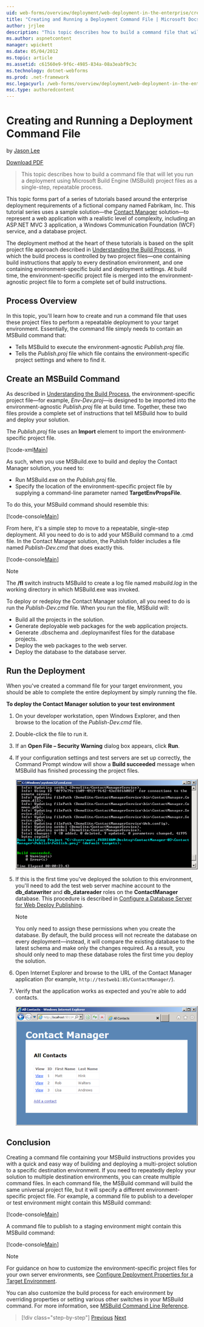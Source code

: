 ```yaml
---
uid: web-forms/overview/deployment/web-deployment-in-the-enterprise/creating-and-running-a-deployment-command-file
title: "Creating and Running a Deployment Command File | Microsoft Docs"
author: jrjlee
description: "This topic describes how to build a command file that will let you run a deployment using Microsoft Build Engine (MSBuild) project files as a single-step, re..."
ms.author: aspnetcontent
manager: wpickett
ms.date: 05/04/2012
ms.topic: article
ms.assetid: c61560e9-9f6c-4985-834a-08a3eabf9c3c
ms.technology: dotnet-webforms
ms.prod: .net-framework
msc.legacyurl: /web-forms/overview/deployment/web-deployment-in-the-enterprise/creating-and-running-a-deployment-command-file
msc.type: authoredcontent
---
```

Creating and Running a Deployment Command File
====================
by [Jason Lee](https://github.com/jrjlee)

[Download PDF](https://msdnshared.blob.core.windows.net/media/MSDNBlogsFS/prod.evol.blogs.msdn.com/CommunityServer.Blogs.Components.WeblogFiles/00/00/00/63/56/8130.DeployingWebAppsInEnterpriseScenarios.pdf)

> This topic describes how to build a command file that will let you run a deployment using Microsoft Build Engine (MSBuild) project files as a single-step, repeatable process.


This topic forms part of a series of tutorials based around the enterprise deployment requirements of a fictional company named Fabrikam, Inc. This tutorial series uses a sample solution&#x2014;the [Contact Manager](the-contact-manager-solution.md) solution&#x2014;to represent a web application with a realistic level of complexity, including an ASP.NET MVC 3 application, a Windows Communication Foundation (WCF) service, and a database project.

The deployment method at the heart of these tutorials is based on the split project file approach described in [Understanding the Build Process](understanding-the-build-process.md), in which the build process is controlled by two project files&#x2014;one containing build instructions that apply to every destination environment, and one containing environment-specific build and deployment settings. At build time, the environment-specific project file is merged into the environment-agnostic project file to form a complete set of build instructions.

## Process Overview

In this topic, you'll learn how to create and run a command file that uses these project files to perform a repeatable deployment to your target environment. Essentially, the command file simply needs to contain an MSBuild command that:

- Tells MSBuild to execute the environment-agnostic *Publish.proj* file.
- Tells the *Publish.proj* file which file contains the environment-specific project settings and where to find it.

## Create an MSBuild Command

As described in [Understanding the Build Process](understanding-the-build-process.md), the environment-specific project file&#x2014;for example, *Env-Dev.proj*&#x2014;is designed to be imported into the environment-agnostic *Publish.proj* file at build time. Together, these two files provide a complete set of instructions that tell MSBuild how to build and deploy your solution.

The *Publish.proj* file uses an **Import** element to import the environment-specific project file.


[!code-xml[Main](creating-and-running-a-deployment-command-file/samples/sample1.xml)]


As such, when you use MSBuild.exe to build and deploy the Contact Manager solution, you need to:

- Run MSBuild.exe on the *Publish.proj* file.
- Specify the location of the environment-specific project file by supplying a command-line parameter named **TargetEnvPropsFile**.

To do this, your MSBuild command should resemble this:


[!code-console[Main](creating-and-running-a-deployment-command-file/samples/sample2.cmd)]


From here, it's a simple step to move to a repeatable, single-step deployment. All you need to do is to add your MSBuild command to a .cmd file. In the Contact Manager solution, the Publish folder includes a file named *Publish-Dev.cmd* that does exactly this.


[!code-console[Main](creating-and-running-a-deployment-command-file/samples/sample3.cmd)]


> [!NOTE]
> The **/fl** switch instructs MSBuild to create a log file named *msbuild.log* in the working directory in which MSBuild.exe was invoked.


To deploy or redeploy the Contact Manager solution, all you need to do is run the *Publish-Dev.cmd* file. When you run the file, MSBuild will:

- Build all the projects in the solution.
- Generate deployable web packages for the web application projects.
- Generate .dbschema and .deploymanifest files for the database projects.
- Deploy the web packages to the web server.
- Deploy the database to the database server.

## Run the Deployment

When you've created a command file for your target environment, you should be able to complete the entire deployment by simply running the file.

**To deploy the Contact Manager solution to your test environment**

1. On your developer workstation, open Windows Explorer, and then browse to the location of the *Publish-Dev.cmd* file.
2. Double-click the file to run it.
3. If an **Open File – Security Warning** dialog box appears, click **Run**.
4. If your configuration settings and test servers are set up correctly, the Command Prompt window will show a **Build succeeded** message when MSBuild has finished processing the project files.

    ![](creating-and-running-a-deployment-command-file/_static/image1.png)
5. If this is the first time you've deployed the solution to this environment, you'll need to add the test web server machine account to the **db\_datawriter** and **db\_datareader** roles on the **ContactManager** database. This procedure is described in [Configure a Database Server for Web Deploy Publishing](../configuring-server-environments-for-web-deployment/configuring-a-database-server-for-web-deploy-publishing.md).

    > [!NOTE]
    > You only need to assign these permissions when you create the database. By default, the build process will not recreate the database on every deployment&#x2014;instead, it will compare the existing database to the latest schema and make only the changes required. As a result, you should only need to map these database roles the first time you deploy the solution.
6. Open Internet Explorer and browse to the URL of the Contact Manager application (for example, `http://testweb1:85/ContactManager/`).
7. Verify that the application works as expected and you're able to add contacts.

    ![](creating-and-running-a-deployment-command-file/_static/image2.png)

## Conclusion

Creating a command file containing your MSBuild instructions provides you with a quick and easy way of building and deploying a multi-project solution to a specific destination environment. If you need to repeatedly deploy your solution to multiple destination environments, you can create multiple command files. In each command file, the MSBuild command will build the same universal project file, but it will specify a different environment-specific project file. For example, a command file to publish to a developer or test environment might contain this MSBuild command:


[!code-console[Main](creating-and-running-a-deployment-command-file/samples/sample4.cmd)]


A command file to publish to a staging environment might contain this MSBuild command:


[!code-console[Main](creating-and-running-a-deployment-command-file/samples/sample5.cmd)]


> [!NOTE]
> For guidance on how to customize the environment-specific project files for your own server environments, see [Configure Deployment Properties for a Target Environment](../configuring-server-environments-for-web-deployment/configuring-deployment-properties-for-a-target-environment.md).


You can also customize the build process for each environment by overriding properties or setting various other switches in your MSBuild command. For more information, see [MSBuild Command Line Reference](https://msdn.microsoft.com/en-us/library/ms164311.aspx).

>[!div class="step-by-step"]
[Previous](deploying-database-projects.md)
[Next](manually-installing-web-packages.md)